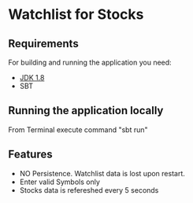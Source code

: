 # Watchlist for Stocks

## Requirements
For building and running the application you need:

- [JDK 1.8](http://www.oracle.com/technetwork/java/javase/downloads/jdk8-downloads-2133151.html)
- SBT

## Running the application locally

From Terminal execute command "sbt run"

## Features
- NO Persistence. Watchlist data is lost upon restart.
- Enter valid Symbols only
- Stocks data is refereshed every 5 seconds
